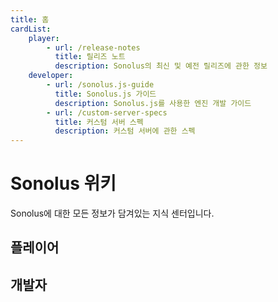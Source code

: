 ```yaml
---
title: 홈
cardList:
    player:
        - url: /release-notes
          title: 릴리즈 노트
          description: Sonolus의 최신 및 예전 릴리즈에 관한 정보
    developer:
        - url: /sonolus.js-guide
          title: Sonolus.js 가이드
          description: Sonolus.js를 사용한 엔진 개발 가이드
        - url: /custom-server-specs
          title: 커스텀 서버 스펙
          description: 커스텀 서버에 관한 스펙
---
```


# Sonolus 위키

Sonolus에 대한 모든 정보가 담겨있는 지식 센터입니다.

## 플레이어

<CardList category="player" />

## 개발자

<CardList category="developer" />
